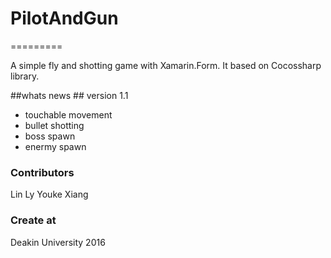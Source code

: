 # PilotAndGun #
=========

A simple fly and shotting game with Xamarin.Form. It based on Cocossharp library.


##whats news ##
version 1.1
- touchable movement
- bullet shotting
- boss spawn
- enermy spawn 


### Contributors ###
Lin Ly
Youke Xiang

### Create at ###
Deakin University 2016